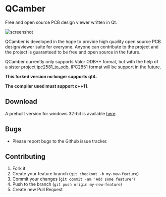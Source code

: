 # QCamber
Free and open source PCB design viewer written in Qt.

![screenshot](https://raw.github.com/aitjcize/QCamber/master/wiki/screenshot.png)

QCamber is developed in the hope to provide high quaility open source PCB design/viewer suite for everyone. Anyone can contribute to the project and the project is guaranteed to be free and open source in the future.

QCamber currently only supports Valor ODB++ format, but with the help of a sister project [ipc2581_to_odb](https://github.com/Cobra-Kao/ipc2581_to_odb), IPC2851 format will be support in the future.

**This forked version no longer supports qt4.**

**The compiler used must support c++11.**

## Download
A prebuilt version for windows 32-bit is available [here](https://raw.github.com/aitjcize/QCamber/master/prebuilt/win32/QCamber-git-b33d824.zip).

## Bugs
* Please report bugs to the Github issue tracker.

## Contributing
1. Fork it
2. Create your feature branch (`git checkout -b my-new-feature`)
3. Commit your changes (`git commit -am 'Add some feature'`)
4. Push to the branch (`git push origin my-new-feature`)
5. Create new Pull Request
